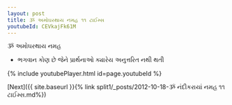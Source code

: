 ```yaml
---
layout: post
title: ૐ અમોઘરથાય નમહ ૧૧ ટાઈમ્સ
youtubeId: CEVkajFk61M
---
```

 
 
 ૐ અમોઘરથાય નમહ  
 
 -  ભગવાન કોણ છે જેને પ્રાર્થનાઓ ક્યારેય અનુત્તરિત નથી થતી 
 
  
 
  
 
 
 
 
 
 


{% include youtubePlayer.html id=page.youtubeId %}
 
[Next]({{ site.baseurl }}{% link  split1/_posts/2012-10-18-ૐ નંદીકરાયાં નમહ ૧૧ ટાઈમ્સ.md%})
 
